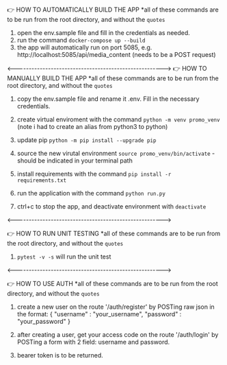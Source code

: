 👉 HOW TO AUTOMATICALLY BUILD THE APP
*all of these commands are to be run from the root directory, and without the `quotes`

1. open the env.sample file and fill in the credentials as needed.
2. run the command `docker-compose up --build`
3. the app will automatically run on port 5085, e.g. http://localhost:5085/api/media_content (needs to be a POST request)



<------------------------------------------------------>
👉 HOW TO MANUALLY BUILD THE APP
*all of these commands are to be run from the root directory, and without the `quotes`

1. copy the env.sample file and rename it .env. Fill in the necessary credentials.

2. create virtual enviroment with the command `python -m venv promo_venv` (note i had to create an alias from python3 to python)

3. update pip `python -m pip install --upgrade pip`

4. source the new virutal environment `source promo_venv/bin/activate` - should be indicated in your terminal path

5. install requirements with the command `pip install -r requirements.txt`

6. run the application with the command `python run.py`

7. ctrl+c to stop the app, and deactivate environment with `deactivate`

<------------------------------------------------------>


👉 HOW TO RUN UNIT TESTING
*all of these commands are to be run from the root directory, and without the `quotes`

1. `pytest -v -s` will run the unit test

<------------------------------------------------------>

👉 HOW TO USE AUTH
*all of these commands are to be run from the root directory, and without the `quotes`

1. create a new user on the route '/auth/register' by POSTing raw json in the format:
{
    "username" : "your_username",
    "password" : "your_password"
}

2. after creating a user, get your access code on the route '/auth/login' by POSTing a form with 2 field: username and password.
3. bearer token is to be returned. 